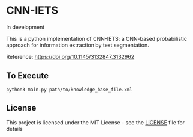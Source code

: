 # CNN-IETS

In development

This is a python implementation of CNN-IETS: a CNN-based probabilistic approach for information extraction by text segmentation.

Reference: https://doi.org/10.1145/3132847.3132962

## To Execute

```
python3 main.py path/to/knowledge_base_file.xml
```

## License

This project is licensed under the MIT License - see the [LICENSE](LICENSE) file for details
